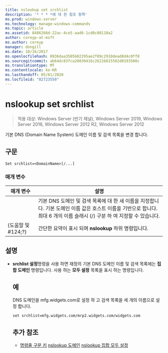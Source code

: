 ```yaml
---
title: nslookup set srchlist
description: '* * * *에 대 한 참조 항목'
ms.prod: windows-server
ms.technology: manage-windows-commands
ms.topic: article
ms.assetid: 8486266d-22ac-4ce5-aad6-1cd0c08110a2
author: coreyp-at-msft
ms.author: coreyp
manager: dongill
ms.date: 10/16/2017
ms.openlocfilehash: 8936daa3505b02295ae2f09c2910dead8d4c0ff8
ms.sourcegitcommit: ab64dc83fca28039416c26226815502d0193500c
ms.translationtype: MT
ms.contentlocale: ko-KR
ms.lasthandoff: 05/01/2020
ms.locfileid: "82723550"
---
```

# <a name="nslookup-set-srchlist"></a>nslookup set srchlist

> 적용 대상: Windows Server (반기 채널), Windows Server 2019, Windows Server 2016, Windows Server 2012 R2, Windows Server 2012

기본 DNS (Domain Name System) 도메인 이름 및 검색 목록을 변경 합니다.

## <a name="syntax"></a>구문
```
Set srchlist=<DomainName>[/...]
```
### <a name="parameters"></a>매개 변수

|    매개 변수    |                                                                                        설명                                                                                        |
|-----------------|-------------------------------------------------------------------------------------------------------------------------------------------------------------------------------------------|
|  <DomainName>   | 기본 DNS 도메인 및 검색 목록에 대 한 새 이름을 지정합니다. 기본 도메인 이름 값은 호스트 이름을 기반으로 합니다. 최대 6 개의 이름 슬래시 (/) 구분 하 여 지정할 수 있습니다. |
| {도움말 및 #124;?} |                                                                   간단한 요약이 표시 되며 **nslookup** 하위 명령입니다.                                                                   |

## <a name="remarks"></a>설명
- **srchlist 설정**명령을 사용 하면 재정의 기본 DNS 도메인 이름 및 검색 목록에는 **집합 도메인** 명령입니다. 사용 하는 **모두 설정** 목록을 표시 하는 명령입니다.
  ## <a name="examples"></a>예
  DNS 도메인을 mfg.widgets.com로 설정 하 고 검색 목록을 세 개의 이름으로 설정 합니다.
  ```
  set srchlist=mfg.widgets.com/mrp2.widgets.com/widgets.com
  ```
  ## <a name="additional-references"></a>추가 참조
  - [명령줄 구문 키](command-line-syntax-key.md)
  [nslookup 도메인](nslookup-set-domain.md)
  [nslookup 집합 모두 설정](nslookup-set-all.md)
